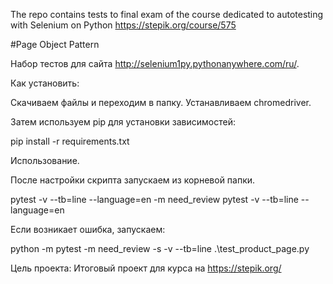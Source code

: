 The repo contains tests to final exam of the course dedicated to autotesting with Selenium on Python https://stepik.org/course/575

#Page Object Pattern

Набор тестов для сайта http://selenium1py.pythonanywhere.com/ru/.

Как установить:

Скачиваем файлы и переходим в папку. Устанавливаем chromedriver.

Затем используем pip для установки зависимостей:

pip install -r requirements.txt

Использование.

После настройки скрипта запускаем из корневой папки.

pytest -v --tb=line --language=en -m need_review pytest -v --tb=line --language=en

Если возникает ошибка, запускаем:

python -m pytest -m need_review -s -v --tb=line .\test_product_page.py

Цель проекта: Итоговый проект для курса на https://stepik.org/
